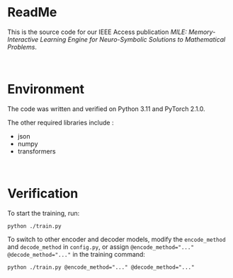 # ReadMe

This is the source code for our IEEE Access publication *MILE: Memory-Interactive Learning Engine for Neuro-Symbolic Solutions to Mathematical Problems*. 

<br/>

# Environment

The code was written and verified on Python 3.11 and PyTorch 2.1.0. 

The other required libraries include :

+ json
+ numpy
+ transformers

<br/>

# Verification

To start the training, run:

```
python ./train.py
```

To switch to other encoder and decoder models, modify the `encode_method` and `decode_method` in `config.py`, or assign `@encode_method="..." @decode_method="..."` in the training command:

```
python ./train.py @encode_method="..." @decode_method="..."
```
